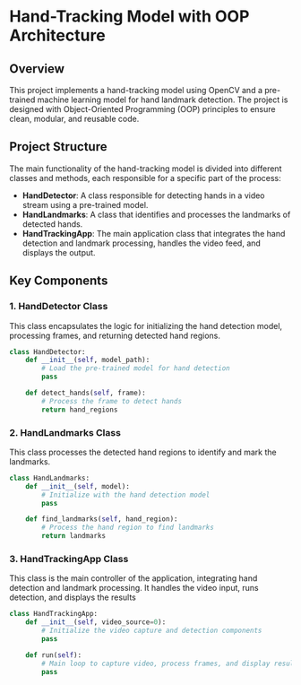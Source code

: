 # Hand-Tracking Model with OOP Architecture

## Overview

This project implements a hand-tracking model using OpenCV and a pre-trained machine learning model for hand landmark detection. The project is designed with Object-Oriented Programming (OOP) principles to ensure clean, modular, and reusable code. 

## Project Structure

The main functionality of the hand-tracking model is divided into different classes and methods, each responsible for a specific part of the process:

- **HandDetector**: A class responsible for detecting hands in a video stream using a pre-trained model.
- **HandLandmarks**: A class that identifies and processes the landmarks of detected hands.
- **HandTrackingApp**: The main application class that integrates the hand detection and landmark processing, handles the video feed, and displays the output.

## Key Components

### 1. HandDetector Class

This class encapsulates the logic for initializing the hand detection model, processing frames, and returning detected hand regions.

```python
class HandDetector:
    def __init__(self, model_path):
        # Load the pre-trained model for hand detection
        pass

    def detect_hands(self, frame):
        # Process the frame to detect hands
        return hand_regions
```
### 2. HandLandmarks Class

This class processes the detected hand regions to identify and mark the landmarks.
```python
class HandLandmarks:
    def __init__(self, model):
        # Initialize with the hand detection model
        pass

    def find_landmarks(self, hand_region):
        # Process the hand region to find landmarks
        return landmarks

```
### 3. HandTrackingApp Class

This class is the main controller of the application, integrating hand detection and landmark processing. It handles the video input, runs detection, and displays the results


``` python
class HandTrackingApp:
    def __init__(self, video_source=0):
        # Initialize the video capture and detection components
        pass

    def run(self):
        # Main loop to capture video, process frames, and display results
        pass


